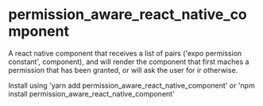 # permission_aware_react_native_component

A react native component that receives a list of pairs ('expo permission constant', component), and will render the component that first maches a permission that has been granted, or will ask the user for ir otherwise.

Install using 'yarn add permission_aware_react_native_component' or 'npm install permission_aware_react_native_component'
